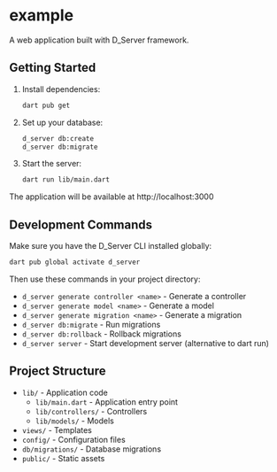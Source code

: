 # example

A web application built with D_Server framework.

## Getting Started

1. Install dependencies:
   ```bash
   dart pub get
   ```

2. Set up your database:
   ```bash
   d_server db:create
   d_server db:migrate
   ```

3. Start the server:
   ```bash
   dart run lib/main.dart
   ```

The application will be available at http://localhost:3000

## Development Commands

Make sure you have the D_Server CLI installed globally:
```bash
dart pub global activate d_server
```

Then use these commands in your project directory:
- `d_server generate controller <name>` - Generate a controller
- `d_server generate model <name>` - Generate a model
- `d_server generate migration <name>` - Generate a migration
- `d_server db:migrate` - Run migrations
- `d_server db:rollback` - Rollback migrations
- `d_server server` - Start development server (alternative to dart run)

## Project Structure

- `lib/` - Application code
  - `lib/main.dart` - Application entry point
  - `lib/controllers/` - Controllers
  - `lib/models/` - Models
- `views/` - Templates
- `config/` - Configuration files
- `db/migrations/` - Database migrations
- `public/` - Static assets

